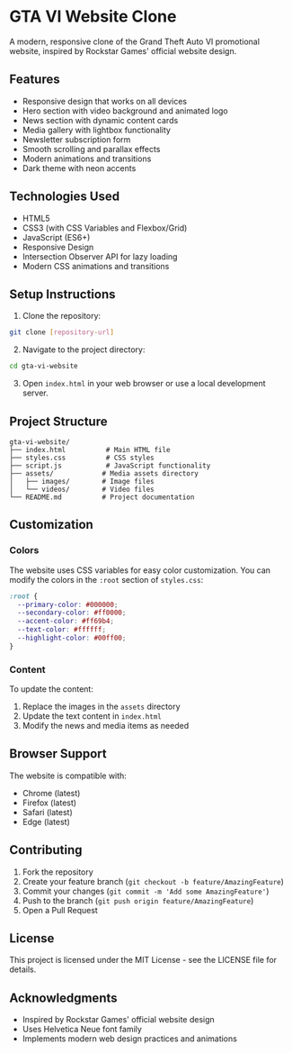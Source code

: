 # GTA VI Website Clone

A modern, responsive clone of the Grand Theft Auto VI promotional website, inspired by Rockstar Games' official website design.

## Features

- Responsive design that works on all devices
- Hero section with video background and animated logo
- News section with dynamic content cards
- Media gallery with lightbox functionality
- Newsletter subscription form
- Smooth scrolling and parallax effects
- Modern animations and transitions
- Dark theme with neon accents

## Technologies Used

- HTML5
- CSS3 (with CSS Variables and Flexbox/Grid)
- JavaScript (ES6+)
- Responsive Design
- Intersection Observer API for lazy loading
- Modern CSS animations and transitions

## Setup Instructions

1. Clone the repository:

```bash
git clone [repository-url]
```

2. Navigate to the project directory:

```bash
cd gta-vi-website
```

3. Open `index.html` in your web browser or use a local development server.

## Project Structure

```
gta-vi-website/
├── index.html          # Main HTML file
├── styles.css          # CSS styles
├── script.js           # JavaScript functionality
├── assets/            # Media assets directory
│   ├── images/        # Image files
│   └── videos/        # Video files
└── README.md          # Project documentation
```

## Customization

### Colors

The website uses CSS variables for easy color customization. You can modify the colors in the `:root` section of `styles.css`:

```css
:root {
  --primary-color: #000000;
  --secondary-color: #ff0000;
  --accent-color: #ff69b4;
  --text-color: #ffffff;
  --highlight-color: #00ff00;
}
```

### Content

To update the content:

1. Replace the images in the `assets` directory
2. Update the text content in `index.html`
3. Modify the news and media items as needed

## Browser Support

The website is compatible with:

- Chrome (latest)
- Firefox (latest)
- Safari (latest)
- Edge (latest)

## Contributing

1. Fork the repository
2. Create your feature branch (`git checkout -b feature/AmazingFeature`)
3. Commit your changes (`git commit -m 'Add some AmazingFeature'`)
4. Push to the branch (`git push origin feature/AmazingFeature`)
5. Open a Pull Request

## License

This project is licensed under the MIT License - see the LICENSE file for details.

## Acknowledgments

- Inspired by Rockstar Games' official website design
- Uses Helvetica Neue font family
- Implements modern web design practices and animations
